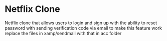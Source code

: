 # Netflix Clone


Netflix clone that allows users to login and sign up with the ability to reset password with sending verification code via email to make this feature work replace the files in xamp/sendmail with that in acc folder
